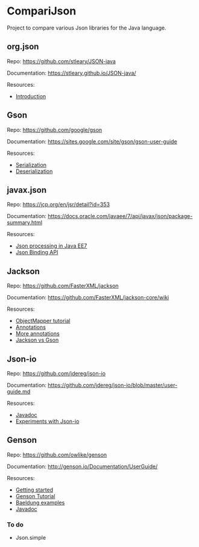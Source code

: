 # CompariJson 

Project to compare various Json libraries for the Java language.

## org.json
Repo: https://github.com/stleary/JSON-java

Documentation: https://stleary.github.io/JSON-java/

Resources:
* [Introduction](https://www.baeldung.com/java-org-json)

## Gson
Repo: https://github.com/google/gson

Documentation: https://sites.google.com/site/gson/gson-user-guide

Resources:
* [Serialization](https://www.baeldung.com/gson-serialization-guide)
* [Deserialization](https://www.baeldung.com/gson-deserialization-guide)

## javax.json
Repo: https://jcp.org/en/jsr/detail?id=353

Documentation: https://docs.oracle.com/javaee/7/api/javax/json/package-summary.html

Resources:
* [Json processing in Java EE7](https://www.baeldung.com/jee7-json)
* [Json Binding API](https://www.baeldung.com/java-json-binding-api)

## Jackson
Repo: https://github.com/FasterXML/jackson

Documentation: https://github.com/FasterXML/jackson-core/wiki

Resources:
* [ObjectMapper tutorial](https://www.baeldung.com/jackson-object-mapper-tutorial)
* [Annotations](https://www.baeldung.com/jackson-annotations)
* [More annotations](https://www.baeldung.com/jackson-advanced-annotations)
* [Jackson vs Gson](https://www.baeldung.com/jackson-vs-gson)

## Json-io
Repo: https://github.com/jdereg/json-io 

Documentation: https://github.com/jdereg/json-io/blob/master/user-guide.md

Resources:
* [Javadoc](https://www.javadoc.io/doc/com.cedarsoftware/json-io/latest/com/cedarsoftware/util/io/package-summary.html)
* [Experiments with Json-io](https://versprite.com/blog/application-security/experiments-with-json-io-serialization-mass-assignment-and-general-java-object-wizardry/)


## Genson
Repo: https://github.com/owlike/genson

Documentation: http://genson.io/Documentation/UserGuide/

Resources:
* [Getting started](http://genson.io/GettingStarted/)
* [Genson Tutorial](https://self-learning-java-tutorial.blogspot.com/2016/04/genson-tutorial.html)
* [Baeldung examples](https://www.baeldung.com/java-json#genson)
* [Javadoc](http://genson.io/Documentation/Javadoc/)

### To do
* Json.simple